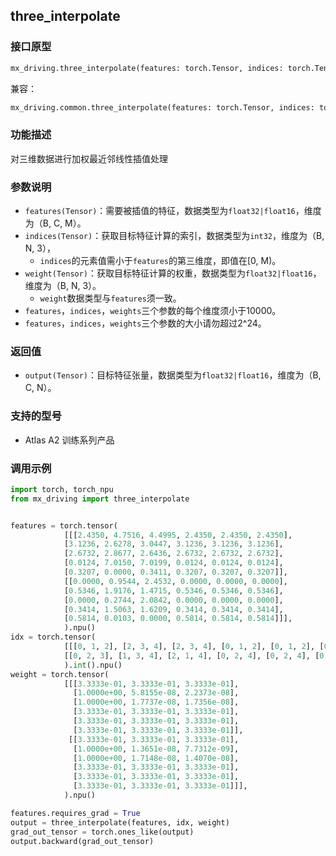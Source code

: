 ## three_interpolate
### 接口原型
```python
mx_driving.three_interpolate(features: torch.Tensor, indices: torch.Tensor, weight: torch.Tensor) -> torch.Tensor
```
兼容：
```python
mx_driving.common.three_interpolate(features: torch.Tensor, indices: torch.Tensor, weight: torch.Tensor) -> torch.Tensor
```
### 功能描述
对三维数据进行加权最近邻线性插值处理
### 参数说明
- `features(Tensor)`：需要被插值的特征，数据类型为`float32|float16`，维度为（B, C, M）。
- `indices(Tensor)`：获取目标特征计算的索引，数据类型为`int32`，维度为（B, N, 3），
  - `indices`的元素值需小于`features`的第三维度，即值在[0, M)。
- `weight(Tensor)`：获取目标特征计算的权重，数据类型为`float32|float16`，维度为（B, N, 3）。
  - `weight`数据类型与`features`须一致。
- `features`，`indices`，`weights`三个参数的每个维度须小于10000。
- `features`，`indices`，`weights`三个参数的大小请勿超过2^24。
### 返回值
- `output(Tensor)`：目标特征张量，数据类型为`float32|float16`，维度为（B, C, N）。
### 支持的型号
- Atlas A2 训练系列产品
### 调用示例
```python
import torch, torch_npu
from mx_driving import three_interpolate


features = torch.tensor(
            [[[2.4350, 4.7516, 4.4995, 2.4350, 2.4350, 2.4350],
            [3.1236, 2.6278, 3.0447, 3.1236, 3.1236, 3.1236],
            [2.6732, 2.8677, 2.6436, 2.6732, 2.6732, 2.6732],
            [0.0124, 7.0150, 7.0199, 0.0124, 0.0124, 0.0124],
            [0.3207, 0.0000, 0.3411, 0.3207, 0.3207, 0.3207]],
            [[0.0000, 0.9544, 2.4532, 0.0000, 0.0000, 0.0000],
            [0.5346, 1.9176, 1.4715, 0.5346, 0.5346, 0.5346],
            [0.0000, 0.2744, 2.0842, 0.0000, 0.0000, 0.0000],
            [0.3414, 1.5063, 1.6209, 0.3414, 0.3414, 0.3414],
            [0.5814, 0.0103, 0.0000, 0.5814, 0.5814, 0.5814]]],
            ).npu()
idx = torch.tensor(
            [[[0, 1, 2], [2, 3, 4], [2, 3, 4], [0, 1, 2], [0, 1, 2], [0, 1, 3]],
            [[0, 2, 3], [1, 3, 4], [2, 1, 4], [0, 2, 4], [0, 2, 4], [0, 1, 2]]],
            ).int().npu()
weight = torch.tensor(
            [[[3.3333e-01, 3.3333e-01, 3.3333e-01],
              [1.0000e+00, 5.8155e-08, 2.2373e-08],
              [1.0000e+00, 1.7737e-08, 1.7356e-08],
              [3.3333e-01, 3.3333e-01, 3.3333e-01],
              [3.3333e-01, 3.3333e-01, 3.3333e-01],
              [3.3333e-01, 3.3333e-01, 3.3333e-01]],
             [[3.3333e-01, 3.3333e-01, 3.3333e-01],
              [1.0000e+00, 1.3651e-08, 7.7312e-09],
              [1.0000e+00, 1.7148e-08, 1.4070e-08],
              [3.3333e-01, 3.3333e-01, 3.3333e-01],
              [3.3333e-01, 3.3333e-01, 3.3333e-01],
              [3.3333e-01, 3.3333e-01, 3.3333e-01]]],
            ).npu()

features.requires_grad = True
output = three_interpolate(features, idx, weight)
grad_out_tensor = torch.ones_like(output)
output.backward(grad_out_tensor)
```